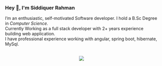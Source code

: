 ### Hey 👋, I'm Siddiquer Rahman 
I’m an enthusiastic, self-motivated Software developer. I hold a B.Sc Degree in *Computer Science.*
<br>
Currently Working as a full stack developer with 2+ years experience building web application.
<br>
I have professional experience working with angular, spring boot, hibernate, MySql.
<br>
<br>
<p align='center'>
<img align='center'  src="https://github-readme-stats.vercel.app/api?username=sr95-dnj">
<p/>
